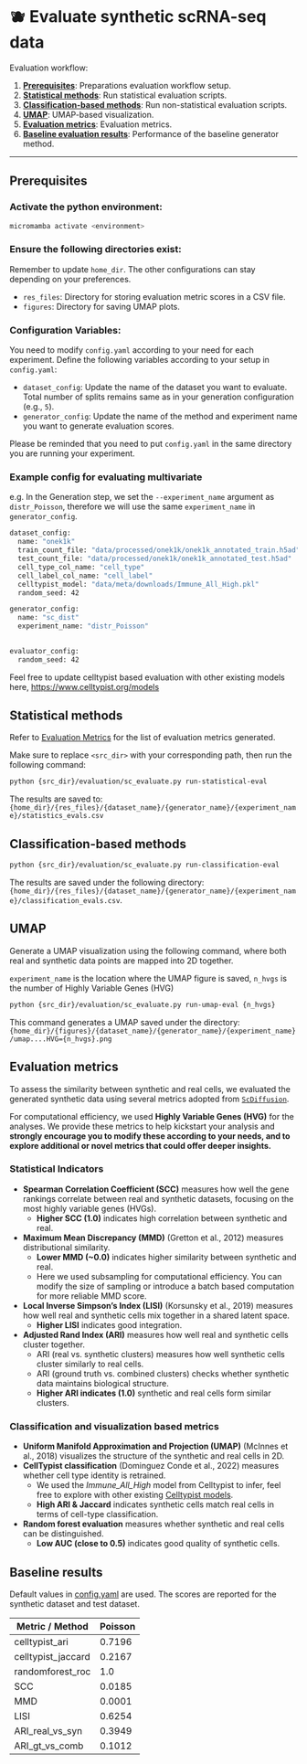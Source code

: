 # :blueberries: Evaluate synthetic scRNA-seq data

Evaluation workflow:

1. [**Prerequisites**](#prerequisites): Preparations evaluation workflow setup.
2. [**Statistical methods**](#statistical-methods): Run statistical evaluation scripts.
3. [**Classification-based methods**](#classification-based-methods): Run non-statistical evaluation scripts. 
4. [**UMAP**](#umap): UMAP-based visualization. 
5. [**Evaluation metrics**](#evaluation-metrics): Evaluation metrics. 
6. [**Baseline evaluation results**](#baseline-results): Performance of the baseline generator method. 

---

## Prerequisites

### **Activate the python environment**: 

```bash
micromamba activate <environment>
```

### **Ensure the following directories exist**:
Remember to update `home_dir`. The other configurations can stay depending on your preferences. 
   - `res_files`: Directory for storing evaluation metric scores in a CSV file.
   - `figures`: Directory for saving UMAP plots.
<!--  - `mia_files`: Directory to store membership inference attack scores. Please refer to [Red Team homepage](/experiments/track_i/red_team/README.md) if you want to test this out. -->
 

### **Configuration Variables**:
You need to modify `config.yaml` according to your need for each experiment. Define the following variables according to your setup in `config.yaml`:
   - `dataset_config`: Update the name of the dataset you want to evaluate. Total number of splits remains same as in your generation configuration (e.g., `5`).
   - `generator_config`: Update the name of the method and experiment name you want to generate evaluation scores. 

Please be reminded that you need to put `config.yaml` in the same directory you are running your experiment. 


### Example config for evaluating multivariate

e.g. In the Generation step, we set the `--experiment_name` argument as `distr_Poisson`, therefore we will use the same `experiment_name` in `generator_config`.  

```bash
dataset_config:
  name: "onek1k"
  train_count_file: "data/processed/onek1k/onek1k_annotated_train.h5ad" 
  test_count_file: "data/processed/onek1k/onek1k_annotated_test.h5ad" 
  cell_type_col_name: "cell_type" 
  cell_label_col_name: "cell_label"
  celltypist_model: "data/meta/downloads/Immune_All_High.pkl"
  random_seed: 42

generator_config:
  name: "sc_dist"
  experiment_name: "distr_Poisson"
    

evaluator_config:   
  random_seed: 42
```

Feel free to update celltypist based evaluation with other existing models here, https://www.celltypist.org/models 

## Statistical methods
Refer to [Evaluation Metrics](#evaluation-metrics) for the list of evaluation metrics generated. 

Make sure to replace `<src_dir>`  with your corresponding path, then run the following command:

```bash
python {src_dir}/evaluation/sc_evaluate.py run-statistical-eval     
```

The results are saved to: ``{home_dir}/{res_files}/{dataset_name}/{generator_name}/{experiment_name}/statistics_evals.csv``


## Classification-based methods

```bash
python {src_dir}/evaluation/sc_evaluate.py run-classification-eval   
```

The results are saved under the following directory: `{home_dir}/{res_files}/{dataset_name}/{generator_name}/{experiment_name}/classification_evals.csv`. 


## UMAP

Generate a UMAP visualization using the following command, where both real and synthetic data points are mapped into 2D together. 

`experiment_name` is the location where the UMAP figure is saved, 
`n_hvgs` is the number of Highly Variable Genes (HVG)

```bash
python {src_dir}/evaluation/sc_evaluate.py run-umap-eval {n_hvgs}
```

This command generates a UMAP saved under the directory:
``{home_dir}/{figures}/{dataset_name}/{generator_name}/{experiment_name}/umap....HVG={n_hvgs}.png``



## Evaluation metrics 

To assess the similarity between synthetic and real cells, we evaluated the generated synthetic data using several metrics adopted from [`ScDiffusion`](https://github.com/EperLuo/scDiffusion/tree/main). 

For computational efficiency, we used **Highly Variable Genes (HVG)** for the analyses. We provide these metrics to help kickstart your analysis and **strongly encourage you to modify these according to your needs, and to explore additional or novel metrics that could offer deeper insights.** 

### Statistical Indicators
- **Spearman Correlation Coefficient (SCC)** measures how well the gene rankings correlate between real and synthetic datasets, focusing on the most highly variable genes (HVGs). 
  - **Higher SCC (1.0)** indicates high correlation between synthetic and real. 
- **Maximum Mean Discrepancy (MMD)** (Gretton et al., 2012) measures distributional similarity. 
  - **Lower MMD (~0.0)** indicates higher similarity between synthetic and real. 
  - Here we used subsampling for computational efficiency. You can modify the size of sampling or introduce a batch based computation for more reliable MMD score. 
- **Local Inverse Simpson’s Index (LISI)** (Korsunsky et al., 2019) measures how well real and synthetic cells mix together in a shared latent space. 
  - **Higher LISI** indicates good integration. 
- **Adjusted Rand Index (ARI)** measures how well real and synthetic cells cluster together. 
  - ARI (real vs. synthetic clusters) measures how well synthetic cells cluster similarly to real cells.
  - ARI (ground truth vs. combined clusters) checks whether synthetic data maintains biological structure.
  - **Higher ARI indicates (1.0)** synthetic and real cells form similar clusters. 


### Classification and visualization based metrics 
- **Uniform Manifold Approximation and Projection (UMAP)** (McInnes et al., 2018) visualizes the structure of the synthetic and real cells in 2D. 
- **CellTypist classification** (Dominguez Conde et al., 2022) measures whether cell type identity is retrained. 
  - We used the *Immune_All_High* model from Celltypist to infer, feel free to explore with other existing [Celltypist models](https://www.celltypist.org/models). 
  - **High ARI & Jaccard** indicates synthetic cells match real cells in terms of cell-type classification.
- **Random forest evaluation** measures whether synthetic and real cells can be distinguished. 
  - **Low AUC (close to 0.5)** indicates good quality of synthetic cells. 




## Baseline results

Default values in [config.yaml](/experiments/track_ii/1_generation/config.yaml) are used. The scores are reported for the synthetic dataset and test dataset. 


| Metric / Method            | Poisson      | 
|----------------------------|--------------|
| celltypist_ari             | 0.7196       | 
| celltypist_jaccard         | 0.2167       | 
| randomforest_roc           | 1.0          | 
| SCC                        | 0.0185       | 
| MMD                        | 0.0001       | 
| LISI                       | 0.6254       | 
| ARI_real_vs_syn            | 0.3949       | 
| ARI_gt_vs_comb             | 0.1012       | 






